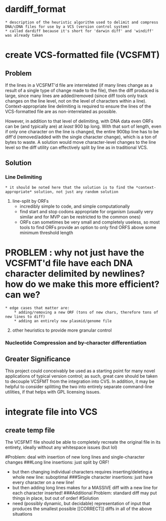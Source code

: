 dardiff_format
==============
	* description of the heuristic algorithm used to delimit and compress DNA/cDNA files for use by a VCS (version control system)
	* called dardiff because it's short for 'darwin diff' and 'windiff' was already taken
# create VCS-formatted file (VCSFMT)
## Problem
If the lines in a VCSFMT'd file are interrelated (if many lines change as a result of a single type of change made to the file), then the diff produced is large, since many lines are added/removed (since diff tools only track changes on the line level, not on the level of characters within a line). Context-appropriate line delimiting is required to ensure the lines of the VCS-formatted file are as non-interrelated as possible.

However, in addition to that level of delimiting, with DNA data even ORFs can be (and typically are) at *least* 900 bp long. With that sort of length, even if only one character on the line is changed, the entire 900bp line has to be diff'd (removed/added with the single character change), which is a ton of bytes to waste. A solution would move character-level changes to the line level so the diff utility can effectively split by line as in traditional VCS.
## Solution
### Line Delimiting
	* it should be noted here that the solution is to find the *context-appropriate* solution, not just any random solution
1. line-split by ORFs
	* incredibly simple to code, and simple computationally
	* find start and stop codons appropriate for organism (usually very similar and for MVP can be restricted to the common ones)
	* ORFs can sometimes be very small and completely useless, so most tools to find ORFs provide an option to only find ORFS above some minimum threshold length
# **PROBLEM** : why not just have the VCSFMT'd file have each DNA character delimited by newlines? how do we make this more efficient? can we?
	* edge cases that matter are:
		* adding/removing a new ORF (tons of new chars, therefore tons of new lines to diff)
		* adding an entirely new plasmid/genome file
2. other heuristics to provide more granular control
### Nucleotide Compression and by-character differentiation
## Greater Significance
This project could conceivably be used as a starting point for many novel applications of typical version control; as such, great care should be taken to decouple VCSFMT from the integration into CVS. In addition, it may be helpful to consider splitting the two into entirely separate command-line utilities, if that helps with GPL licensing issues.
# integrate file into VCS
## create temp file
The VCSFMT file should be able to completely recreate the original file in its entirety, ideally without any whitespace issues (but lol)


#Problem: deal with insertion of new long lines and single-character changes
###Long line insertions: just split by ORF!
* but then changing individual characters requires inserting/deleting a whole new line: suboptimal
###Single character insertions: just have every character on a new line!
* but then adding long lines makes for a MASSIVE diff with a new line for each character inserted!
###Additional Problem: standard diff may put things in place, but out of order!
#Solution
* need (possibly dynamic, but decidable) representation of input that produces the smallest possible [[CORRECT]] diffs in all of the above situations
